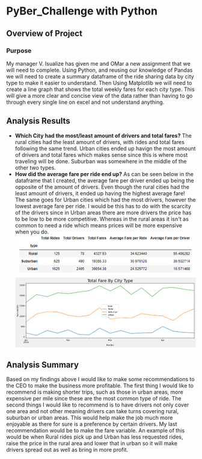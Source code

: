 # PyBer_Challenge with Python

## Overview of Project

### Purpose
My manager V. Isualize has given me and OMar a new assignment that we will need to complete. Using Python, and reusing our knowledge of Pandas we will need to create a summary dataframe of the ride sharing data by city type to make it easier to understand. Then Using Matplotlib we will need to create a line graph that shows the total weekly fares for each city type. This will give a more clear and concise view of the data rather than having to go through every single line on excel and not understand anything.

## Analysis Results
- **Which City had the most/least amount of drivers and total fares?**
	 The rural cities had the least amount of drivers, with rides and total fares following the same trend. Urban cities ended up havign the most amount of drivers and total fares which makes sense since this is where most traveling will be done. Suburban was somewhere in the middle of the other two types. 
- **How did the average fare per ride end up?**
	 As can be seen below in the dataframe that I created, the average fare per driver ended up being the opposite of the amount of drivers. Even though the rural cities had the least amount of drivers, it ended up having the highest average fare! The same goes for Urban cities which had the most drivers, however the lowest average fare per ride. I would be this has to do with the scarcity of the drivers since in Urban areas there are more drivers the price has to be low to be more competitive. Whereas in the rural areas it isn't as common to need a ride which means prices will be more expensive when you do. 
[![Average fare per driver](https://raw.githubusercontent.com/HadiAli08/PyBer_Analysis/main/analysis/Average%20fare.png "Average fare per driver")](https://raw.githubusercontent.com/HadiAli08/PyBer_Analysis/main/analysis/Average%20fare.png "Average fare per driver")
[![Total Fare by City Type Summary ](https://raw.githubusercontent.com/HadiAli08/PyBer_Analysis/main/analysis/PyBer_fare_summary.png "Total Fare by City Type Summary ")](https://raw.githubusercontent.com/HadiAli08/PyBer_Analysis/main/analysis/PyBer_fare_summary.png "Total Fare by City Type Summary ")
## Analysis Summary
Based on my findings above I would like to make some recommendations to the CEO to make the business more profitable. The first thing I would like to recommend is making shorter trips, such as those in urban areas, more expensive per mile since these are the most common type of ride. The second things I would like to recommend is to have drivers not only cover one area and not other meaning drivers can take turns covering rural, suburban or urban areas. This would help make the job much more enjoyable as there for sure is a preference by certain drivers. My last recommendation would be to make the fare variable. An example of this would be when Rural rides pick up and Urban has less requested rides, raise the price in the rural area and lower that in urban so it will make drivers spread out as well as bring in more profit. 
